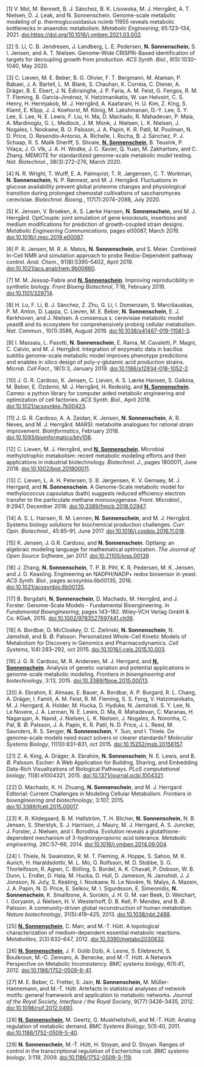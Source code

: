 
[1] V\. Mol, M\. Bennett, B\. J\. Sánchez, B\. K\. Lisowska, M\. J\. Herrgård, A\. T\. Nielsen, D\. J\. Leak, and N\. Sonnenschein\.
Genome\-scale metabolic modeling of p\. thermoglucosidasius ncimb 11955 reveals metabolic bottlenecks in anaerobic metabolism\.
*Metabolic Engineering*, 65:123&ndash;134, 2021\.
[doi:https://doi\.org/10\.1016/j\.ymben\.2021\.03\.002](https://doi.org/https://doi.org/10.1016/j.ymben.2021.03.002)\.  

[2] S\. Li, C\. B\. Jendresen, J\. Landberg, L\. E\. Pedersen, **N. Sonnenschein**, S\. I\. Jensen, and A\. T\. Nielsen\.
Genome\-Wide CRISPRi\-Based identification of targets for decoupling growth from production\.
*ACS Synth\. Biol\.*, 9\(5\):1030–1040, May 2020\.  

[3] C\. Lieven, M\. E\. Beber, B\. G\. Olivier, F\. T\. Bergmann, M\. Ataman, P\. Babaei, J\. A\. Bartell, L\. M\. Blank, S\. Chauhan, K\. Correia, C\. Diener, A\. Dräger, B\. E\. Ebert, J\. N\. Edirisinghe, J\. P\. Faria, A\. M\. Feist, G\. Fengos, R\. M\. T\. Fleming, B\. García\-Jiménez, V\. Hatzimanikatis, W\. van Helvoirt, C\. S\. Henry, H\. Hermjakob, M\. J\. Herrgård, A\. Kaafarani, H\. U\. Kim, Z\. King, S\. Klamt, E\. Klipp, J\. J\. Koehorst, M\. König, M\. Lakshmanan, D\.\-Y\. Lee, S\. Y\. Lee, S\. Lee, N\. E\. Lewis, F\. Liu, H\. Ma, D\. Machado, R\. Mahadevan, P\. Maia, A\. Mardinoglu, G\. L\. Medlock, J\. M\. Monk, J\. Nielsen, L\. K\. Nielsen, J\. Nogales, I\. Nookaew, B\. O\. Palsson, J\. A\. Papin, K\. R\. Patil, M\. Poolman, N\. D\. Price, O\. Resendis\-Antonio, A\. Richelle, I\. Rocha, B\. J\. Sánchez, P\. J\. Schaap, R\. S\. Malik Sheriff, S\. Shoaie, **<u>N. Sonnenschein</u>**, B\. Teusink, P\. Vilaça, J\. O\. Vik, J\. A\. H\. Wodke, J\. C\. Xavier, Q\. Yuan, M\. Zakhartsev, and C\. Zhang\.
MEMOTE for standardized genome\-scale metabolic model testing\.
*Nat\. Biotechnol\.*, 38\(3\):272–276, March 2020\.  

[4] N\. R\. Wright, T\. Wulff, E\. A\. Palmqvist, T\. R\. Jørgensen, C\. T\. Workman, **N. Sonnenschein**, N\. P\. Rønnest, and M\. J\. Herrgård\.
Fluctuations in glucose availability prevent global proteome changes and physiological transition during prolonged chemostat cultivations of saccharomyces cerevisiae\.
*Biotechnol\. Bioeng\.*, 117\(7\):2074–2088, July 2020\.  

[5] K\. Jensen, V\. Broeken, A\. S\. Lærke Hansen, **N. Sonnenschein**, and M\. J\. Herrgård\.
OptCouple: joint simulation of gene knockouts, insertions and medium modifications for prediction of growth\-coupled strain designs\.
*Metabolic Engineering Communications*, pages e00087, March 2019\.
[doi:10\.1016/j\.mec\.2019\.e00087](https://doi.org/10.1016/j.mec.2019.e00087)\.  

[6] P\. R\. Jensen, M\. R\. A\. Matos, **N. Sonnenschein**, and S\. Meier\.
Combined In\-Cell NMR and simulation approach to probe Redox\-Dependent pathway control\.
*Anal\. Chem\.*, 91\(8\):5395–5402, April 2019\.
[doi:10\.1021/acs\.analchem\.9b00660](https://doi.org/10.1021/acs.analchem.9b00660)\.  

[7] M\. M\. Jessop\-Fabre and **<u>N. Sonnenschein</u>**\.
Improving reproducibility in synthetic biology\.
*Front Bioeng Biotechnol*, 7:18, February 2019\.
[doi:10\.1101/329714](https://doi.org/10.1101/329714)\.  

[8] H\. Lu, F\. Li, B\. J\. Sánchez, Z\. Zhu, G\. Li, I\. Domenzain, S\. Marcišauskas, P\. M\. Anton, D\. Lappa, C\. Lieven, M\. E\. Beber, **N. Sonnenschein**, E\. J\. Kerkhoven, and J\. Nielsen\.
A consensus s\. cerevisiae metabolic model yeast8 and its ecosystem for comprehensively probing cellular metabolism\.
*Nat\. Commun\.*, 10\(1\):3586, August 2019\.
[doi:10\.1038/s41467\-019\-11581\-3](https://doi.org/10.1038/s41467-019-11581-3)\.  

[9] I\. Massaiu, L\. Pasotti, **N. Sonnenschein**, E\. Rama, M\. Cavaletti, P\. Magni, C\. Calvio, and M\. J\. Herrgård\.
Integration of enzymatic data in bacillus subtilis genome\-scale metabolic model improves phenotype predictions and enables in silico design of poly\-γ\-glutamic acid production strains\.
*Microb\. Cell Fact\.*, 18\(1\):3, January 2019\.
[doi:10\.1186/s12934\-018\-1052\-2](https://doi.org/10.1186/s12934-018-1052-2)\.  

[10] J\. G\. R\. Cardoso, K\. Jensen, C\. Lieven, A\. S\. Lærke Hansen, S\. Galkina, M\. Beber, E\. Özdemir, M\. J\. Herrgård, H\. Redestig, and **<u>N. Sonnenschein</u>**\.
Cameo: a python library for computer aided metabolic engineering and optimization of cell factories\.
*ACS Synth\. Biol\.*, April 2018\.
[doi:10\.1021/acssynbio\.7b00423](https://doi.org/10.1021/acssynbio.7b00423)\.  

[11] J\. G\. R\. Cardoso, A\. A\. Zeidan, K\. Jensen, **N. Sonnenschein**, A\. R\. Neves, and M\. J\. Herrgård\.
MARSI: metabolite analogues for rational strain improvement\.
*Bioinformatics*, February 2018\.
[doi:10\.1093/bioinformatics/bty108](https://doi.org/10.1093/bioinformatics/bty108)\.  

[12] C\. Lieven, M\. J\. Herrgård, and **<u>N. Sonnenschein</u>**\.
Microbial methylotrophic metabolism: recent metabolic modeling efforts and their applications in industrial biotechnology\.
*Biotechnol\. J\.*, pages 1800011, June 2018\.
[doi:10\.1002/biot\.201800011](https://doi.org/10.1002/biot.201800011)\.  

[13] C\. Lieven, L\. A\. H\. Petersen, S\. B\. Jørgensen, K\. V\. Gernaey, M\. J\. Herrgard, and **N. Sonnenschein**\.
A Genome\-Scale metabolic model for methylococcus capsulatus \(bath\) suggests reduced efficiency electron transfer to the particulate methane monooxygenase\.
*Front\. Microbiol\.*, 9:2947, December 2018\.
[doi:10\.3389/fmicb\.2018\.02947](https://doi.org/10.3389/fmicb.2018.02947)\.  

[14] A\. S\. L\. Hansen, R\. M\. Lennen, **N. Sonnenschein**, and M\. J\. Herrgård\.
Systems biology solutions for biochemical production challenges\.
*Curr\. Opin\. Biotechnol\.*, 45:85–91, June 2017\.
[doi:10\.1016/j\.copbio\.2016\.11\.018](https://doi.org/10.1016/j.copbio.2016.11.018)\.  

[15] K\. Jensen, J\. G\.R\. Cardoso, and **N. Sonnenschein**\.
Optlang: an algebraic modeling language for mathematical optimization\.
*The Journal of Open Source Software*, jan 2017\.
[doi:10\.21105/joss\.00139](https://doi.org/10.21105/joss.00139)\.  

[16] J\. Zhang, **N. Sonnenschein**, T\. P\. B\. Pihl, K\. R\. Pedersen, M\. K\. Jensen, and J\. D\. Keasling\.
Engineering an NADPH/NADP\+ redox biosensor in yeast\.
*ACS Synth\. Biol\.*, pages acssynbio\.6b00135, 2016\.
[doi:10\.1021/acssynbio\.6b00135](https://doi.org/10.1021/acssynbio.6b00135)\.  

[17] B\. Bergdahl, **N. Sonnenschein**, D\. Machado, M\. Herrgård, and J\. Forster\.
Genome\-Scale Models \- Fundamental Bioengineering\.
In *Fundamental Bioengineering*, pages 143–182\.
Wiley\-VCH Verlag GmbH &amp; Co\. KGaA, 2015\.
[doi:10\.1002/9783527697441\.ch06](https://doi.org/10.1002/9783527697441.ch06)\.  

[18] A\. Bordbar, D\. McCloskey, D\. C\. Zielinski, **N. Sonnenschein**, N\. Jamshidi, and B\. Ø\. Palsson\.
Personalized Whole\-Cell Kinetic Models of Metabolism for Discovery in Genomics and Pharmacodynamics\.
*Cell Systems*, 1\(4\):283–292, oct 2015\.
[doi:10\.1016/j\.cels\.2015\.10\.003](https://doi.org/10.1016/j.cels.2015.10.003)\.  

[19] J\. G\. R\. Cardoso, M\. R\. Andersen, M\. J\. Herrgard, and **<u>N. Sonnenschein</u>**\.
Analysis of genetic variation and potential applications in genome\-scale metabolic modeling\.
*Frontiers in bioengineering and biotechnology*, 3:13, 2015\.
[doi:10\.3389/fbioe\.2015\.00013](https://doi.org/10.3389/fbioe.2015.00013)\.  

[20] A\. Ebrahim, E\. Almaas, E\. Bauer, A\. Bordbar, A\. P\. Burgard, R\. L\. Chang, A\. Dräger, I\. Famili, A\. M\. Feist, R\. M\. Fleming, S\. S\. Fong, V\. Hatzimanikatis, M\. J\. Herrgard, A\. Holder, M\. Hucka, D\. Hyduke, N\. Jamshidi, S\. Y\. Lee, N\. Le Novere, J\. A\. Lerman, N\. E\. Lewis, D\. Ma, R\. Mahadevan, C\. Maranas, H\. Nagarajan, A\. Navid, J\. Nielsen, L\. K\. Nielsen, J\. Nogales, A\. Noronha, C\. Pal, B\. Ø\. Palsson, J\. A\. Papin, K\. R\. Patil, N\. D\. Price, J\. L\. Reed, M\. Saunders, R\. S\. Senger, **N. Sonnenschein**, Y\. Sun, and I\. Thiele\.
Do genome\-scale models need exact solvers or clearer standards?
*Molecular Systems Biology*, 11\(10\):831–831, oct 2015\.
[doi:10\.15252/msb\.20156157](https://doi.org/10.15252/msb.20156157)\.  

[21] Z\. A\. King, A\. Dräger, A\. Ebrahim, **N. Sonnenschein**, N\. E\. Lewis, and B\. Ø\. Palsson\.
Escher: A Web Application for Building, Sharing, and Embedding Data\-Rich Visualizations of Biological Pathways\.
*PLoS computational biology*, 11\(8\):e1004321, 2015\.
[doi:10\.1371/journal\.pcbi\.1004321](https://doi.org/10.1371/journal.pcbi.1004321)\.  

[22] D\. Machado, K\. H\. Zhuang, **N. Sonnenschein**, and M\. J\. Herrgard\.
Editorial: Current Challenges in Modeling Cellular Metabolism\.
*Frontiers in bioengineering and biotechnology*, 3:107, 2015\.
[doi:10\.3389/fcell\.2015\.00017](https://doi.org/10.3389/fcell.2015.00017)\.  

[23] K\. R\. Kildegaard, B\. M\. Hallström, T\. H\. Blicher, **N. Sonnenschein**, N\. B\. Jensen, S\. Sherstyk, S\. J\. Harrison, J\. Maury, M\. J\. Herrgard, A\. S\. Juncker, J\. Forster, J\. Nielsen, and I\. Borodina\.
Evolution reveals a glutathione\-dependent mechanism of 3\-hydroxypropionic acid tolerance\.
*Metabolic engineering*, 26C:57–66, 2014\.
[doi:10\.1016/j\.ymben\.2014\.09\.004](https://doi.org/10.1016/j.ymben.2014.09.004)\.  

[24] I\. Thiele, N\. Swainston, R\. M\. T\. Fleming, A\. Hoppe, S\. Sahoo, M\. K\. Aurich, H\. Haraldsdottir, M\. L\. Mo, O\. Rolfsson, M\. D\. Stobbe, S\. G\. Thorleifsson, R\. Agren, C\. Bölling, S\. Bordel, A\. K\. Chavali, P\. Dobson, W\. B\. Dunn, L\. Endler, D\. Hala, M\. Hucka, D\. Hull, D\. Jameson, N\. Jamshidi, J\. J\. Jonsson, N\. Juty, S\. Keating, I\. Nookaew, N\. Le Novère, N\. Malys, A\. Mazein, J\. A\. Papin, N\. D\. Price, E\. Selkov, M\. I\. Sigurdsson, E\. Simeonidis, **N. Sonnenschein**, K\. Smallbone, A\. Sorokin, J\. H\. G\. M\. van Beek, D\. Weichart, I\. Goryanin, J\. Nielsen, H\. V\. Westerhoff, D\. B\. Kell, P\. Mendes, and B\. Ø\. Palsson\.
A community\-driven global reconstruction of human metabolism\.
*Nature biotechnology*, 31\(5\):419–425, 2013\.
[doi:10\.1038/nbt\.2488](https://doi.org/10.1038/nbt.2488)\.  

[25] **<u>N. Sonnenschein</u>**, C\. Marr, and M\.\-T\. Hütt\.
A topological characterization of medium\-dependent essential metabolic reactions\.
*Metabolites*, 2\(3\):632–647, 2012\.
[doi:10\.3390/metabo2030632](https://doi.org/10.3390/metabo2030632)\.  

[26] **<u>N. Sonnenschein</u>**, J\. F\. Golib Dzib, A\. Lesne, S\. Eilebrecht, S\. Boulkroun, M\.\-C\. Zennaro, A\. Benecke, and M\.\-T\. Hütt\.
A Network Perspective on Metabolic Inconsistency\.
*BMC systems biology*, 6\(1\):41, 2012\.
[doi:10\.1186/1752\-0509\-6\-41](https://doi.org/10.1186/1752-0509-6-41)\.  

[27] M\. E\. Beber, C\. Fretter, S\. Jain, **N. Sonnenschein**, M\. Müller\-Hannemann, and M\.\-T\. Hütt\.
Artefacts in statistical analyses of network motifs: general framework and application to metabolic networks\.
*Journal of the Royal Society, Interface / the Royal Society*, 9\(77\):3426–3435, 2012\.
[doi:10\.1098/rsif\.2012\.0490](https://doi.org/10.1098/rsif.2012.0490)\.  

[28] **<u>N. Sonnenschein</u>**, M\. Geertz, G\. Muskhelishvili, and M\.\-T\. Hütt\.
Analog regulation of metabolic demand\.
*BMC Systems Biology*, 5\(1\):40, 2011\.
[doi:10\.1186/1752\-0509\-5\-40](https://doi.org/10.1186/1752-0509-5-40)\.  

[29] **N. Sonnenschein**, M\.\-T\. Hütt, H\. Stoyan, and D\. Stoyan\.
Ranges of control in the transcriptional regulation of Escherichia coli\.
*BMC systems biology*, 3:119, 2009\.
[doi:10\.1186/1752\-0509\-3\-119](https://doi.org/10.1186/1752-0509-3-119)\.  


